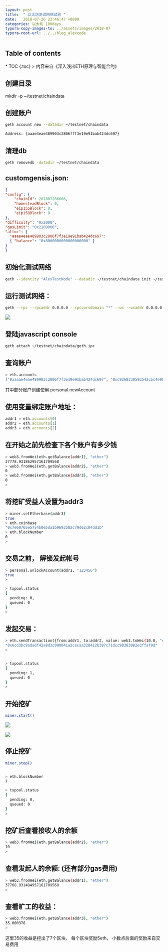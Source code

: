 ```yaml
---
layout: post
title:  " 以太坊测试网络试验 "
date:   2018-07-26 23:46:47 +0800
categories: 以太坊 100days
typora-copy-images-to: ../assets/images/2018-07
typora-root-url: ../../blog_alexcode
---
```

<h2>Table of contents</h2>
* TOC
{:toc}
> 内容来自《深入浅出ETH原理与智能合约》



## 创建目录

mkdir -p ~/testnet/chaindata 



## 创建账户

```bash
geth account new --datadir ~/testnet/chaindata 
```

```bash
Address: {aaae4eae489903c2806f7f3e19e91bab424dc697}
```





## 清理db

```bash
geth removedb -datadir ~/testnet/chaindata 
```



## customgensis.json:

```json
{
"config": {
    "chainId": 201807286666, 
    "homesteadBlock": 0,
    "eip155Block": 0,
    "eip158Block": 0
},
"difficulty": "0x2000", 
"gasLimit": "0x2100000", 
"alloc": {
  "aaae4eae489903c2806f7f3e19e91bab424dc697": 
  { "balance": "0x8000000000000000000" }
}
}
```



## 初始化测试网络

```bash
geth --identity "AlexTestNode" --datadir ~/testnet/chaindata init ~/testnet/customgensis.json
```



## 运行测试网络：

```bash
geth --rpc --rpcaddr 0.0.0.0 --rpccorsdomain "*" --ws --wsaddr 0.0.0.0 --wsorigins "*" --datadir ~/testnet/chaindata --networkid 201807286666 --nodiscover
```



![](https://alextencentcos-1256436283.file.myqcloud.com/2018-07-26-025034.jpg)



## 登陆javascript console

```bash
geth attach ~/testnet/chaindata/geth.ipc
```



## 查询账户

```bash
> eth.accounts
["0xaaae4eae489903c2806f7f3e19e91bab424dc697", "0xc9268330593542cbc4e9bad3cb2214bbcd932f5a", "0x7e60765e5754b0e5da1b9693582c79d62c84dd1b"]
```



其中部分账户创建使用 personal.newAccount



## 使用变量绑定账户地址：

```js
addr1 = eth.accounts[0]
addr2 = eth.accounts[1]
addr3 = eth.accounts[2]
```



## 在开始之前先检查下各个账户有多少钱

```bash
> web3.fromWei(eth.getBalance(addr1), "ether")
37778.931862957161709568
> web3.fromWei(eth.getBalance(addr2), "ether")
0
> web3.fromWei(eth.getBalance(addr3), "ether")
0
>
```



## 将挖矿受益人设置为addr3

```bash
> miner.setEtherbase(addr3)
true
> eth.coinbase
"0x7e60765e5754b0e5da1b9693582c79d62c84dd1b"
> eth.blockNumber
0
>
```



## 交易之前， 解锁发起帐号

```bash
> personal.unlockAccount(addr1, "123456")
true
>

> txpool.status
{
  pending: 0,
  queued: 0
}
>
```



## 发起交易：

```bash
> eth.sendTransaction({from:addr1, to:addr2, value: web3.toWei(10.0, "ether")})
"0x6cd3bc9adadf42a8d3c090041a2cecaa328412b397c71dcc90383082e3ffaf9d"
>


> txpool.status
{
  pending: 1,
  queued: 0
}
>
```



## 开始挖矿

```bash
miner.start()
```





![](https://alextencentcos-1256436283.file.myqcloud.com/2018-07-26-141145.jpg)



![](https://alextencentcos-1256436283.file.myqcloud.com/2018-07-26-141314.jpg)



## 停止挖矿

```bash
miner.stop()


> eth.blockNumber
7

> txpool.status
{
  pending: 0,
  queued: 0
}
>


```



## 挖矿后查看接收人的余额

```bash
> web3.fromWei(eth.getBalance(addr2), "ether")
10
>
```



## 查看发起人的余额: (还有部分gas费用)

```bash
> web3.fromWei(eth.getBalance(addr1), "ether")
37768.931484957161709568
>
```



## 查看旷工的收益：

```bash
> web3.fromWei(eth.getBalance(addr3), "ether")
35.000378
>

```



这里35的收益是挖出了7个区块， 每个区块奖励5eth， 小数点后面的奖励来自交易费用

